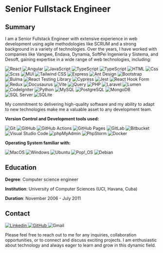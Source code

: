 # Senior Fullstack Engineer


## Summary
I am a Senior Fullstack Engineer with extensive experience in web development using agile methodologies like SCRUM and a strong background in a variety of technologies. Over the years, I have worked with companies like Vangwe, Endava, Dynamia, SoftPei Ingeniería y Sistema, and Desoft, gaining expertise in a wide range of web technologies, including:

<p>
  <img alt="React" src="https://img.shields.io/badge/React-61DAFB?logo=react&logoColor=white&style=flat" />
  <img alt="Angular" src="https://img.shields.io/badge/Angular-DD0031?logo=angular&logoColor=white&style=flat" />
  <img alt="JavaScript" src="https://img.shields.io/badge/JavaScript-F7DF1E?logo=javascript&logoColor=white&style=flat" />
  <img alt="TypeScript" src="https://img.shields.io/badge/TypeScript-3178C6?logo=typescript&logoColor=white&style=flat" />
  <img alt="TypeScript" src="https://img.shields.io/badge/Node.js-339933?logo=node.js&logoColor=white&style=flat" />
  <img alt="HTML" src="https://img.shields.io/badge/HTML-E34F26?logo=html5&logoColor=white&style=flat" />
  <img alt="Css" src="https://img.shields.io/badge/CSS-1572B6?logo=css3&logoColor=white&style=flat" />
  <img alt="Scss" src="https://img.shields.io/badge/Scss-CC6699?logo=sass&logoColor=white&style=flat" />
  <img alt="MUI" src="https://img.shields.io/badge/MUI-007FFF?logo=mui&logoColor=white&style=flat" />
  <img alt="Tailwind CSS" src="https://img.shields.io/badge/Tailwind CSS-06B6D4?logo=tailwindcss&logoColor=white&style=flat" />
  <img alt="Express" src="https://img.shields.io/badge/Express-000000?logo=express&logoColor=white&style=flat" />
  <img alt="Ant Design" src="https://img.shields.io/badge/Ant Design-0170FE?logo=antdesign&logoColor=white&style=flat" />
  <img alt="Bootstrap" src="https://img.shields.io/badge/Bootstrap-7952B3?logo=bootstrap&logoColor=white&style=flat" />
  <img alt="Bulma" src="https://img.shields.io/badge/Bulma-00D1B2?logo=bulma&logoColor=white&style=flat" />
  <img alt="React Testing Library" src="https://img.shields.io/badge/React Testing Library-E33332?logo=rtl&logoColor=white&style=flat" />
  <img alt="Cypress" src="https://img.shields.io/badge/Cypress-17202C?logo=cypress&logoColor=white&style=flat" />
  <img alt="Jest" src="https://img.shields.io/badge/Jest-C21325?logo=jest&logoColor=white&style=flat" />
  <img alt="React Hook Form" src="https://img.shields.io/badge/React Hook Form-EC5990?logo=reacthookform&logoColor=white&style=flat" />
  <img alt="Redux" src="https://img.shields.io/badge/Redux-764ABC?logo=redux&logoColor=white&style=flat" />
  <img alt="Docusaurus" src="https://img.shields.io/badge/Docusaurus-3ECC5F?logo=docusaurus&logoColor=white&style=flat" />
  <img alt="Vite" src="https://img.shields.io/badge/Vite-646CFF?logo=vite&logoColor=white&style=flat" />
  <img alt="jQuery" src="https://img.shields.io/badge/jQuery-0769AD?logo=jquery&logoColor=white&style=flat" />
  <img alt="PHP" src="https://img.shields.io/badge/PHP-777BB4?logo=php&logoColor=white&style=flat" />
  <img alt="Laravel" src="https://img.shields.io/badge/Laravel-FF2D20?logo=laravel&logoColor=white&style=flat" />
  <img alt="Lumen" src="https://img.shields.io/badge/Lumen-E74430?logo=lumen&logoColor=white&style=flat" />
  <img alt="CodeIgniter" src="https://img.shields.io/badge/CodeIgniter-EF4223?logo=codeigniter&logoColor=white&style=flat" />
  <img alt="Python" src="https://img.shields.io/badge/Python-3776AB?style=for-the-badge&logo=python&logoColor=white&style=flat" />
  <!-- DB -->
  <img alt="MySQL" src="https://img.shields.io/badge/MySQL-4479A1?logo=mysql&logoColor=white&style=flat" />
  <img alt="PostgreSQL" src="https://img.shields.io/badge/PostgreSQL-336791?logo=postgresql&logoColor=white&style=flat" />
  <img alt="MongoDB" src="https://img.shields.io/badge/MongoDB-47A248?logo=mongodb&logoColor=white&style=flat" />
  <img alt="SQL Server" src="https://img.shields.io/badge/SQL Server-CC2927?logo=microsoft+sql+server&logoColor=white&style=flat" />
  <img alt="SQLite" src="https://img.shields.io/badge/SQLite-003B57?logo=sqlite&logoColor=white&style=flat" />
</p>


My commitment to delivering high-quality software and my ability to adapt to new technologies make me a valuable asset to any development team.
<!--
**Yubisel/yubisel** is a ✨ _special_ ✨ repository because its `README.md` (this file) appears on your GitHub profile.

Here are some ideas to get you started:

- 🔭 I’m currently working on ...
- 🌱 I’m currently learning ...
- 👯 I’m looking to collaborate on ...
- 🤔 I’m looking for help with ...
- 💬 Ask me about ...
- 📫 How to reach me: ...
- 😄 Pronouns: ...
- ⚡ Fun fact: ...
-->


<!-- [![Typing SVG](https://readme-typing-svg.herokuapp.com/?&color=8b72af&lines=Welcome+to+my+GitHub.)](https://git.io/typing-svg) -->


<!-- ### ⚡ Stats:
> [![Top Langs](https://github-readme-stats.vercel.app/api/top-langs/?username=yubisel&layout=compact&title_color=8b72af&icon_color=8b72af&bg_color=222&text_color=FFF&hide_border=true)](https://github.com/anuraghazra/github-readme-stats) -->


<!-- By me a [Coffe](https://ko-fi.com/yubisel)  -->

**Version Control and Development tools used:**
<p>
  <img alt="Git" src="https://img.shields.io/badge/Git-F05032?logo=git&logoColor=white&style=flat" />
  <img alt="GitHub" src="https://img.shields.io/badge/GitHub-181717?logo=github&logoColor=white&style=flat" />
  <img alt="GitHub Actions" src="https://img.shields.io/badge/GitHub Actions-2088FF?logo=githubactions&logoColor=white&style=flat" />
  <img alt="GitHub Pages" src="https://img.shields.io/badge/GitHub Pages-222222?logo=githubpages&logoColor=white&style=flat" />
  <img alt="GitLab" src="https://img.shields.io/badge/GitLab-FC6D26?logo=gitlab&logoColor=white&style=flat" />
  <img alt="Bitbucket" src="https://img.shields.io/badge/Bitbucket-0052CC?logo=bitbucket&logoColor=white&style=flat" />
  <img alt="Visual Studio Code" src="https://img.shields.io/badge/Visual Studio Code-007ACC?logo=visual+studio+code&logoColor=white&style=flat" />
  <img alt="phpMyAdmin" src="https://img.shields.io/badge/phpMyAdmin-6C78AF?logo=phpmyadmin&logoColor=white&style=flat" />
  <img alt="PhpStorm" src="https://img.shields.io/badge/PhpStorm-000000?logo=phpstorm&logoColor=white&style=flat" />
  <img alt="Docker" src="https://img.shields.io/badge/Docker-2496ED?logo=docker&logoColor=white&style=flat" />
</p>


**Operating System familiar with:**
<p>
  <img alt="MacOS" src="https://img.shields.io/badge/MacOS-000000?logo=macos&logoColor=white&style=flat" />
  <img alt="Windows" src="https://img.shields.io/badge/Windows-0078D6?logo=windows&logoColor=white&style=flat" />
  <img alt="Ubuntu" src="https://img.shields.io/badge/Ubuntu-E95420?logo=ubuntu&logoColor=white&style=flat" />
  <img alt="Pop!_OS" src="https://img.shields.io/badge/Pop!_OS-48B9C7?logo=popos&logoColor=white&style=flat" />
  <img alt="Debian" src="https://img.shields.io/badge/Debian-A81D33?logo=debian&logoColor=white&style=flat" />
</p>



## Education

**Degree**: Computer science engineer

**Institution**: University of Computer Sciences (UCI, Havana, Cuba)

**Duration**: November 2006 - July 2011

## Contact

<a href="https://www.linkedin.com/in/yubisel/">
  <img alt="Linkedin" src="https://img.shields.io/badge/linkedin-0077B5?logo=linkedin&logoColor=white&style=flat" />
</a>
<a href="https://github.com/Yubisel">
  <img alt="GitHub" src="https://img.shields.io/badge/GitHub-181717?logo=github&logoColor=white&style=flat" />
</a>
<a mailto="yubiselv@gmail.com">
  <img alt="Gmail" src="https://img.shields.io/badge/Gmail-EA4335?logo=gmail&logoColor=white&style=flat" />
</a>

Please feel free to reach out to me for any inquiries, collaboration opportunities, or to connect and discuss exciting projects. I am enthusiastic about technology and always eager to learn and grow in this dynamic field.